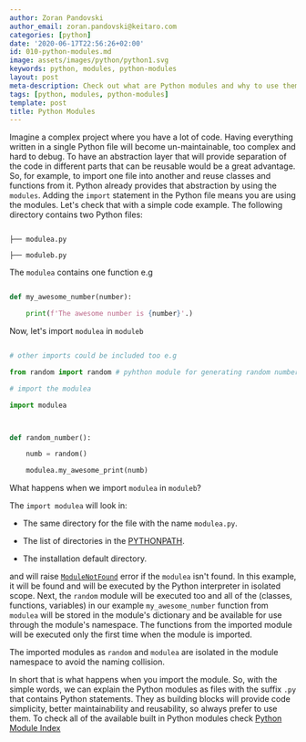 ```yaml
---
author: Zoran Pandovski
author_email: zoran.pandovski@keitaro.com
categories: [python]
date: '2020-06-17T22:56:26+02:00'
id: 010-python-modules.md
image: assets/images/python/python1.svg
keywords: python, modules, python-modules
layout: post
meta-description: Check out what are Python modules and why to use them
tags: [python, modules, python-modules]
template: post
title: Python Modules
---
```




Imagine a complex project where you have a lot of code. Having everything written in a single Python file will become un-maintainable, too complex and hard to debug. To have an abstraction layer that will provide separation of the code in different parts that can be reusable would be a great advantage. So, for example, to import one file into another and reuse classes and functions from it. Python already provides that abstraction by using the `modules`. Adding the `import` statement in the Python file means you are using the modules. Let's check that with a simple code example. The following directory contains two Python files:



```

├── modulea.py

├── moduleb.py

```



The `modulea` contains one function e.g



```python

def my_awesome_number(number):

    print(f'The awesome number is {number}'.)

```



Now, let's import `modulea` in `moduleb`



```python

# other imports could be included too e.g 

from random import random # pyhthon module for generating random numbers

# import the modulea

import modulea



def random_number():

    numb = random()

    modulea.my_awesome_print(numb)

```



What happens when we import `modulea` in `moduleb`?



The `import modulea` will look in:

* The same directory for the file with the name `modulea.py`.

* The list of directories in the [PYTHONPATH](https://docs.python.org/3/using/cmdline.html#envvar-PYTHONPATH).

* The installation default directory.



and will raise [`ModuleNotFound`](https://docs.python.org/3/library/exceptions.html#ModuleNotFoundError) error if the `modulea` isn't found. In this example, it will be found and will be executed by the Python interpreter in isolated scope. Next, the `random` module will be executed too and all of the (classes, functions, variables) in our example `my_awesome_number` function from `modulea` will be stored in the module's dictionary and be available for use through the module's namespace. The functions from the imported module will be executed only the first time when the module is imported.

The imported modules as `random` and `modulea` are isolated in the module namespace to avoid the naming collision. 

In short that is what happens when you import the module. So, with the simple words, we can explain the Python modules as files with the suffix `.py` that contains Python statements. They as building blocks will provide code simplicity, better maintainability and reusability, so always prefer to use them. To check all of the available built in Python modules check [Python Module Index](https://docs.python.org/3/py-modindex.html)